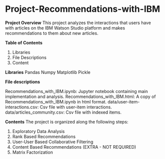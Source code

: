 # Project-Recommendations-with-IBM

**Project Overview**
This project analyzes the interactions that users have with articles on the IBM Watson Studio platform and makes recommendations to them about new articles.

**Table of Contents**
1. Libraries
2. File Descriptions
3. Content

**Libraries**
Pandas
Numpy
Matplotlib
Pickle

**File descriptions**

Recommendations_with_IBM.ipynb: Jupyter notebook containing main implementation and analysis.
Recommendations_with_IBM.html: A copy of Recommendations_with_IBM.ipynb in html format.
data/user-item-interactions.csv: Csv file with user-item interactions.
data/articles_community.csv: Csv file with indexed items.

**Contents**
The project is organized along the following steps:

1. Exploratory Data Analysis
2. Rank Based Recommendations
3. User-User Based Collaborative Filtering
4. Content Based Recommendations (EXTRA - NOT REQUIRED)
5. Matrix Factorization

